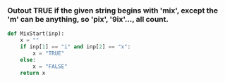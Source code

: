 ### Outout TRUE if the given string begins with 'mix', except the 'm' can be anything, so 'pix', '9ix'..., all count.

```.py
def MixStart(inp):
    x = ""
    if inp[1] == "i" and inp[2] == "x":
        x = "TRUE"
    else:
        x = "FALSE"
    return x
```

